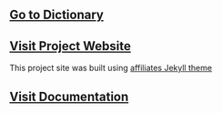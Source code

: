 ## <a href="">Go to Dictionary</a>

## <a href="https://udaycruise2903.github.io/khasidrp/">Visit Project Website</a>
<p> This project site was built using <a href="https://github.com/wowthemesnet/affiliates-jekyll-theme"> affiliates Jekyll theme</a></p>

## <a href="https://github.com/udaycruise2903/khasi-dienshonhi">Visit Documentation</a>
